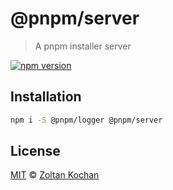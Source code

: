 # @pnpm/server

> A pnpm installer server

<!--@shields('npm')-->
[![npm version](https://img.shields.io/npm/v/@pnpm/server.svg)](https://www.npmjs.com/package/@pnpm/server)
<!--/@-->

## Installation

```sh
npm i -S @pnpm/logger @pnpm/server
```

## License

[MIT](./LICENSE) © [Zoltan Kochan](https://www.kochan.io/)
